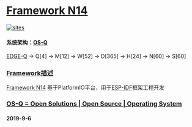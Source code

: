 ﻿# [Framework N14](https://github.com/OS-Q/N14)

[![sites](http://182.61.61.133/link/resources/OSQ.png)](http://www.OS-Q.com)

#### 系统架构：[OS-Q](https://github.com/OS-Q/OS-Q)

[EDGE-Q](https://github.com/OS-Q/EDGE-Q) -> Q[4] -> M[12] -> W[52] -> D[365] -> H[24] -> N[60] -> S[60]

### [Framework描述](https://github.com/OS-Q/N14/wiki) 

[Framework N14](https://github.com/OS-Q/N14) 基于PlatformIO平台，用于[ESP-IDF](https://github.com/espressif/esp-idf)框架工程开发

### [OS-Q = Open Solutions | Open Source |  Operating System ](http://www.OS-Q.com/N14)
####  2019-9-6